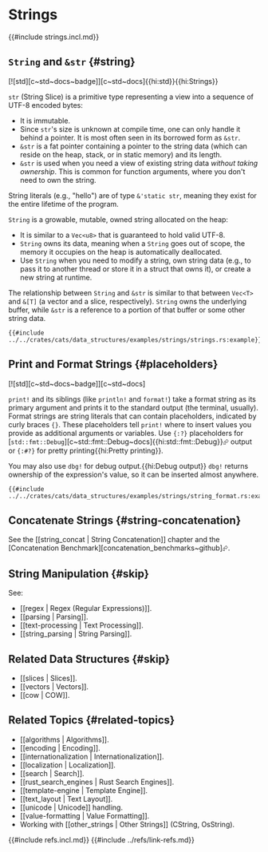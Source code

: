 # Strings

{{#include strings.incl.md}}

## `String` and `&str` {#string}

[![std][c~std~docs~badge]][c~std~docs]{{hi:std}}{{hi:Strings}}

`str` (String Slice) is a primitive type representing a view into a sequence of UTF-8 encoded bytes:

- It is immutable.
- Since `str`'s size is unknown at compile time, one can only handle it behind a pointer. It is most often seen in its borrowed form as `&str`.
- `&str` is a fat pointer containing a pointer to the string data (which can reside on the heap, stack, or in static memory) and its length.
- `&str` is used when you need a view of existing string data _without taking ownership_. This is common for function arguments, where you don't need to own the string.

String literals (e.g., "hello") are of type `&'static str`, meaning they exist for the entire lifetime of the program.

`String` is a growable, mutable, owned string allocated on the heap:

- It is similar to a `Vec<u8>` that is guaranteed to hold valid UTF-8.
- `String` owns its data, meaning when a `String` goes out of scope, the memory it occupies on the heap is automatically deallocated.
- Use `String` when you need to modify a string, own string data (e.g., to pass it to another thread or store it in a struct that owns it), or create a new string at runtime.

The relationship between `String` and `&str` is similar to that between `Vec<T>` and `&[T]` (a vector and a slice, respectively). `String` owns the underlying buffer, while `&str` is a reference to a portion of that buffer or some other string data.

```rust,editable
{{#include ../../crates/cats/data_structures/examples/strings/strings.rs:example}}
```

## Print and Format Strings {#placeholders}

[![std][c~std~docs~badge]][c~std~docs]

`print!` and its siblings (like `println!` and `format!`) take a format string as its primary argument and prints it to the standard output (the terminal, usually). Format strings are string literals that can contain placeholders, indicated by curly braces `{}`. These placeholders tell `print!` where to insert values you provide as additional arguments or variables. Use `{:?}` placeholders for [`std::fmt::Debug`][c~std::fmt::Debug~docs]{{hi:std::fmt::Debug}}⮳ output or `{:#?}` for pretty printing{{hi:Pretty printing}}.

You may also use `dbg!` for debug output.{{hi:Debug output}} `dbg!` returns ownership of the expression's value, so it can be inserted almost anywhere.

```rust,editable
{{#include ../../crates/cats/data_structures/examples/strings/string_format.rs:example}}
```

## Concatenate Strings {#string-concatenation}

See the [[string_concat | String Concatenation]] chapter and the [Concatenation Benchmark][concatenation_benchmarks~github]⮳.

## String Manipulation {#skip}

See:

- [[regex | Regex (Regular Expressions)]].
- [[parsing | Parsing]].
- [[text-processing | Text Processing]].
- [[string_parsing | String Parsing]].

## Related Data Structures {#skip}

- [[slices | Slices]].
- [[vectors | Vectors]].
- [[cow | COW]].

## Related Topics {#related-topics}

- [[algorithms | Algorithms]].
- [[encoding | Encoding]].
- [[internationalization | Internationalization]].
- [[localization | Localization]].
- [[search | Search]].
- [[rust_search_engines | Rust Search Engines]].
- [[template-engine | Template Engine]].
- [[text_layout | Text Layout]].
- [[unicode | Unicode]] handling.
- [[value-formatting | Value Formatting]].
- Working with [[other_strings | Other Strings]] (CString, OsString).

{{#include refs.incl.md}}
{{#include ../refs/link-refs.md}}

<div class="hidden">
</div>
